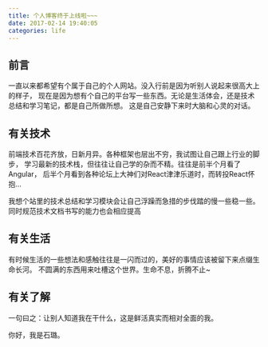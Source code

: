 ```yaml
---
title: 个人博客终于上线啦~~~
date: 2017-02-14 19:40:05
categories: life
---
```


## 前言

一直以来都希望有个属于自己的个人网站。没入行前是因为听别人说起来很高大上的样子，
现在是因为想有个自己的平台写一些东西。无论是生活体会，还是技术总结和学习笔记，都是自己所做所想。
这是自己安静下来时大脑和心灵的对话。

<!-- more -->


## 有关技术
前端技术百花齐放，日新月异。各种框架也层出不穷，我试图让自己跟上行业的脚步，
学习最新的技术栈，但往往让自己学的杂而不精。往往是前半个月看了Angular，
后半个月看到各种论坛上大神们对React津津乐道时，而转投React怀抱...

我想个站里的技术总结和学习模块会让自己浮躁而急措的步伐踏的慢一些稳一些。
同时规范技术文档书写的能力也会相应提高

## 有关生活
有时候生活的一些想法和感触往往是一闪而过的，美好的事情应该被留下来点缀生命长河。
不圆满的东西用来吐槽这个世界。生命不息，折腾不止~

## 有关了解
一句曰之：让别人知道我在干什么，这是鲜活真实而相对全面的我。

你好，我是石璐。